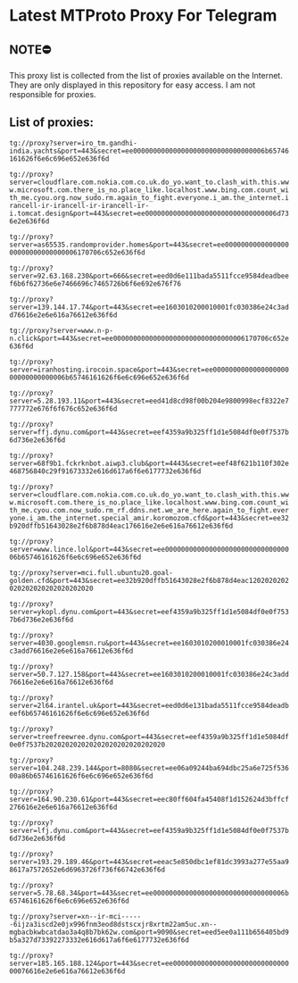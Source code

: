 # Latest MTProto Proxy For Telegram

## NOTE⛔

This proxy list is collected from the list of proxies available on the Internet. They are only displayed in this repository for easy access. I am not responsible for proxies.

## List of proxies:

`tg://proxy?server=iro_tm.gandhi-india.yachts&port=443&secret=ee000000000000000000000000000000006b65746161626f6e6c696e652e636f6d`

`tg://proxy?server=cloudflare.com.nokia.com.co.uk.do_yo.want_to.clash_with.this.www.microsoft.com.there_is_no.place_like.localhost.www.bing.com.count_with_me.cyou.org.now_sudo.rm.again_to_fight.everyone.i_am.the_internet.irancell-ir-irancell-ir-irancell-ir-i.tomcat.design&port=443&secret=ee000000000000000000000000000000006d736e2e636f6d`

`tg://proxy?server=as65535.randomprovider.homes&port=443&secret=ee000000000000000000000000000000006170706c652e636f6d`

`tg://proxy?server=92.63.168.230&port=666&secret=eed0d6e111bada5511fcce9584deadbeef6b6f62736e6e7466696c7465726b6f6e692e676f76`

`tg://proxy?server=139.144.17.74&port=443&secret=ee1603010200010001fc030386e24c3add76616e2e6e616a76612e636f6d`

`tg://proxy?server=www.n-p-n.click&port=443&secret=ee000000000000000000000000000000006170706c652e636f6d`

`tg://proxy?server=iranhosting.irocoin.space&port=443&secret=ee000000000000000000000000000000006b65746161626f6e6c696e652e636f6d`

`tg://proxy?server=5.28.193.11&port=443&secret=eed41d8cd98f00b204e9800998ecf8322e7777772e676f6f676c652e636f6d`

`tg://proxy?server=ffj.dynu.com&port=443&secret=eef4359a9b325ff1d1e5084df0e0f7537b6d736e2e636f6d`

`tg://proxy?server=68f9b1.fckrknbot.aiwp3.club&port=4443&secret=eef48f621b110f302e468756840c29f91673332e616d617a6f6e6177732e636f6d`

`tg://proxy?server=cloudflare.com.nokia.com.co.uk.do_yo.want_to.clash_with.this.www.microsoft.com.there_is_no.place_like.localhost.www.bing.com.count_with_me.cyou.com.now_sudo.rm_rf.ddns.net.we_are_here.again_to_fight.everyone.i_am.the_internet.special_amir.koromozom.cfd&port=443&secret=ee32b920dffb51643028e2f6b878d4eac176616e2e6e616a76612e636f6d`

`tg://proxy?server=www.lince.lol&port=443&secret=ee000000000000000000000000000000006b65746161626f6e6c696e652e636f6d`

`tg://proxy?server=mci.full.ubuntu20.goal-golden.cfd&port=443&secret=ee32b920dffb51643028e2f6b878d4eac1202020202020202020202020202020`

`tg://proxy?server=ykopl.dynu.com&port=443&secret=eef4359a9b325ff1d1e5084df0e0f7537b6d736e2e636f6d`

`tg://proxy?server=4030.googlemsn.ru&port=443&secret=ee1603010200010001fc030386e24c3add76616e2e6e616a76612e636f6d`

`tg://proxy?server=50.7.127.158&port=443&secret=ee1603010200010001fc030386e24c3add76616e2e6e616a76612e636f6d`

`tg://proxy?server=2l64.irantel.uk&port=443&secret=eed0d6e131bada5511fcce9584deadbeef6b65746161626f6e6c696e652e636f6d`

`tg://proxy?server=treefreewree.dynu.com&port=443&secret=eef4359a9b325ff1d1e5084df0e0f7537b202020202020202020202020202020`

`tg://proxy?server=104.248.239.144&port=8080&secret=ee06a09244ba694dbc25a6e725f53600a86b65746161626f6e6c696e652e636f6d`

`tg://proxy?server=164.90.230.61&port=443&secret=eec80ff604fa45408f1d152624d3bffcf276616e2e6e616a76612e636f6d`

`tg://proxy?server=lfj.dynu.com&port=443&secret=eef4359a9b325ff1d1e5084df0e0f7537b6d736e2e636f6d`

`tg://proxy?server=193.29.189.46&port=443&secret=eeac5e850dbc1ef81dc3993a277e55aa98617a7572652e6d6963726f736f66742e636f6d`

`tg://proxy?server=5.78.68.34&port=443&secret=ee000000000000000000000000000000006b65746161626f6e6c696e652e636f6d`

`tg://proxy?server=xn--ir-mci------6ijza3iscd2e0jx996fnm3eod8dstscxjr8xrtm22am5uc.xn--mgbacbkwbcatdao3a4q8b7bk62w.com&port=9090&secret=eed5ee0a111b656405bd9b5a327d73392273332e616d617a6f6e6177732e636f6d`

`tg://proxy?server=185.165.188.124&port=443&secret=ee0000000000000000000000000000000076616e2e6e616a76612e636f6d`

